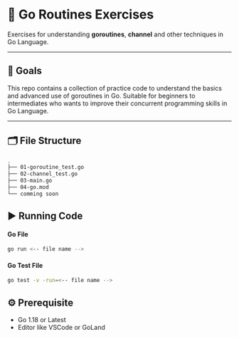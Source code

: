 # 🧵 Go Routines Exercises

Exercises for understanding **goroutines**, **channel** and other techniques in Go Language.

---

## 📌 Goals

This repo contains a collection of practice code to understand the basics and advanced use of goroutines in Go. Suitable for beginners to intermediates who wants to improve their concurrent programming skills in Go Language.

---

## 🗂️ File Structure

```bash
.
├── 01-goroutine_test.go        
├── 02-channel_test.go          
├── 03-main.go                   
├── 04-go.mod                    
└── comming soon

```

## ▶️ Running Code

#### Go File
```bash
go run <-- file name -->
```

#### Go Test File
```bash
go test -v -run=<-- file name -->
```

## ⚙️ Prerequisite
<ul>
  <li>Go 1.18 or Latest</li>
  <li>Editor like VSCode or GoLand</li>
</ul>
